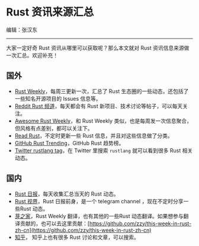 # Rust 资讯来源汇总

编辑：张汉东

---

大家一定好奇 Rust 资讯从哪里可以获取呢？那么本文就对 Rust 资讯信息来源做一次汇总。欢迎补充！


## 国外

- [Rust Weekly](https://this-week-in-rust.org/)，每周三更新一次，汇总了 Rust 生态圈的一些动态，还包括了一些知名开源项目的 Issues 信息等。
- [Reddit Rust 频道](https://www.reddit.com/r/rust/)，每天都会有 Rust 新项目、技术讨论等帖子，可以每天关注。
- [Awesome Rust Weekly](https://rust.libhunt.com/newsletter/archive)，和 Rust Weekly 类似，也是每周发一次信息聚合，但风格有点差别，都可以关注下。
- [Read Rust](https://readrust.net/)，不定时更新一些 Rust 信息，并且对这些信息做了分类。
- [GitHub Rust Trending](https://github.com/trending/rust?since=daily)，GitHub Rust 趋势榜。
- [Twitter rustlang tag](https://twitter.com/search?q=rustlang&src=typed_query)，在 Twitter 里搜索 `rustlang` 就可以看到很多 Rust 相关动态。

## 国内

- [Rust 日报](https://rustcc.cn/section?id=f4703117-7e6b-4caf-aa22-a3ad3db6898f)，每天收集汇总当天的 Rust 动态。
- [Rust 视界](https://t.me/rust_daily_news)，Rust 日报前身，是一个 telegram channel ，现在不定时分享一些Rust 动态。
- [芽之家](https://blog.budshome.com/budshome/rust-guan-fang-zhou-bao-386-qi-(2021-04-14))，Rust Weekly 翻译，也有其他的一些Rust 动态翻译。如果想参与翻译贡献的，也可以去这里贡献：[https://github.com/zzy/this-week-in-rust-zh-cn](https://github.com/zzy/this-week-in-rust-zh-cn)
- [知乎](https://www.zhihu.com/topic/19674381/hot)， 知乎上也有很多 Rust 讨论和文章，可以搜索。

